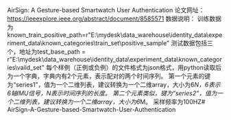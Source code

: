 AirSign: A Gesture-based Smartwatch User Authentication
论文网址：https://ieeexplore.ieee.org/abstract/document/8585571
数据说明：
训练数据为known_train_positive_path=r"E:\mydesk\data_warehouse\identity_data\experiment_data\known_categories\train_set\positive_sample"
测试数据包括三个，地址为test_base_path = r"E:\mydesk\data_warehouse\identity_data\experiment_data\known_categories\vaild_set"
每个样例（正例或负例）的文件格式为json格式，用python读取后为一个字典，字典内有2个元素，表示配对的两个时间序列。
第一个元素的键为“series1”，值为一个二维列表，建议转换为一个二维array，大小为6*N，6表示6轴IMU信号，N表示时间序列的长度。
第二个元素类似，键为“series2”，值为一个二维列表，建议转换为一个二维array，大小为6*M。
采样频率为100HZ# AirSign-A-Gesture-based-Smartwatch-User-Authentication
